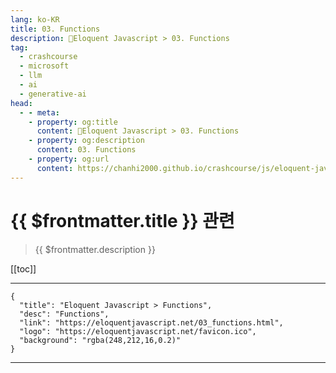 ```yaml
---
lang: ko-KR
title: 03. Functions
description: 🧶Eloquent Javascript > 03. Functions
tag: 
  - crashcourse
  - microsoft
  - llm
  - ai
  - generative-ai
head:
  - - meta:
    - property: og:title
      content: 🧶Eloquent Javascript > 03. Functions
    - property: og:description
      content: 03. Functions
    - property: og:url
      content: https://chanhi2000.github.io/crashcourse/js/eloquent-javascript/03.html
---
```


# {{ $frontmatter.title }} 관련

> {{ $frontmatter.description }}

[[toc]]

---

```component VPCard
{
  "title": "Eloquent Javascript > Functions",
  "desc": "Functions",
  "link": "https://eloquentjavascript.net/03_functions.html",
  "logo": "https://eloquentjavascript.net/favicon.ico",
  "background": "rgba(248,212,16,0.2)"
}
```

---

<TagLinks />